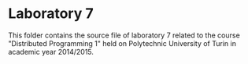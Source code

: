 # Laboratory 7

This folder contains the source file of laboratory 7 related to the course "Distributed Programming 1" held on Polytechnic University of Turin in academic year 2014/2015. 